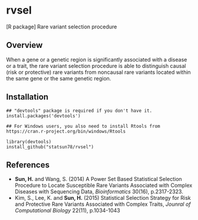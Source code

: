 # rvsel
[R package] Rare variant selection procedure

## Overview

When a gene or a genetic region is significantly associated with a disease or a trait, the rare variant selection procedure is able to distinguish causal (risk or protective) rare variants from noncausal
rare variants located within the same gene or the same genetic region. 

## Installation

```
## "devtools" package is required if you don't have it.  
install.packages('devtools')

## For Windows users, you also need to install Rtools from https://cran.r-project.org/bin/windows/Rtools

library(devtools)
install_github("statsun78/rvsel")
```

## References

* **Sun, H.** and Wang, S. (2014) A Power Set Based Statistical Selection Procedure to Locate Susceptible Rare Variants Associated with Complex Diseases with Sequencing Data, *Bioinformatics* 30(16), p.2317-2323.
* Kim, S., Lee, K. and **Sun, H.** (2015) Statistical Selection Strategy for Risk and Protective Rare Variants Associated with Complex Traits, *Jounral of Computational Biology* 22(11), p.1034-1043
